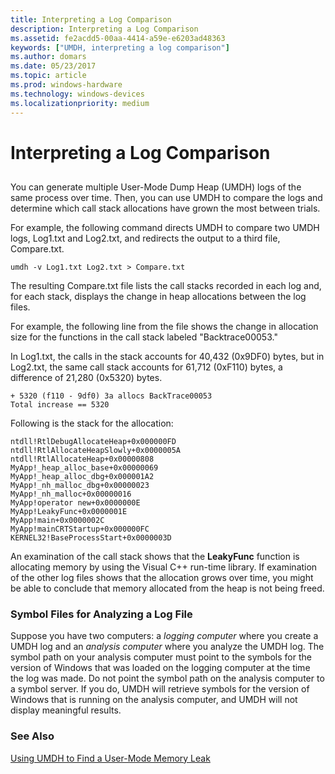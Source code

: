 ```yaml
---
title: Interpreting a Log Comparison
description: Interpreting a Log Comparison
ms.assetid: fe2acdd5-00aa-4414-a59e-e6203ad48363
keywords: ["UMDH, interpreting a log comparison"]
ms.author: domars
ms.date: 05/23/2017
ms.topic: article
ms.prod: windows-hardware
ms.technology: windows-devices
ms.localizationpriority: medium
---
```


# Interpreting a Log Comparison


## <span id="ddk_interpreting_a_log_comparison_dtools"></span><span id="DDK_INTERPRETING_A_LOG_COMPARISON_DTOOLS"></span>


You can generate multiple User-Mode Dump Heap (UMDH) logs of the same process over time. Then, you can use UMDH to compare the logs and determine which call stack allocations have grown the most between trials.

For example, the following command directs UMDH to compare two UMDH logs, Log1.txt and Log2.txt, and redirects the output to a third file, Compare.txt.

```
umdh -v Log1.txt Log2.txt > Compare.txt
```

The resulting Compare.txt file lists the call stacks recorded in each log and, for each stack, displays the change in heap allocations between the log files.

For example, the following line from the file shows the change in allocation size for the functions in the call stack labeled "Backtrace00053."

In Log1.txt, the calls in the stack accounts for 40,432 (0x9DF0) bytes, but in Log2.txt, the same call stack accounts for 61,712 (0xF110) bytes, a difference of 21,280 (0x5320) bytes.

```
+ 5320 (f110 - 9df0) 3a allocs BackTrace00053 
Total increase == 5320
```

Following is the stack for the allocation:

```
ntdll!RtlDebugAllocateHeap+0x000000FD
ntdll!RtlAllocateHeapSlowly+0x0000005A
ntdll!RtlAllocateHeap+0x00000808
MyApp!_heap_alloc_base+0x00000069
MyApp!_heap_alloc_dbg+0x000001A2
MyApp!_nh_malloc_dbg+0x00000023
MyApp!_nh_malloc+0x00000016
MyApp!operator new+0x0000000E
MyApp!LeakyFunc+0x0000001E
MyApp!main+0x0000002C
MyApp!mainCRTStartup+0x000000FC
KERNEL32!BaseProcessStart+0x0000003D
```

An examination of the call stack shows that the **LeakyFunc** function is allocating memory by using the Visual C++ run-time library. If examination of the other log files shows that the allocation grows over time, you might be able to conclude that memory allocated from the heap is not being freed.

### <span id="Symbol_Files_for_Analyzing_a_Log_File"></span><span id="symbol_files_for_analyzing_a_log_file"></span><span id="SYMBOL_FILES_FOR_ANALYZING_A_LOG_FILE"></span>Symbol Files for Analyzing a Log File

Suppose you have two computers: a *logging computer* where you create a UMDH log and an *analysis computer* where you analyze the UMDH log. The symbol path on your analysis computer must point to the symbols for the version of Windows that was loaded on the logging computer at the time the log was made. Do not point the symbol path on the analysis computer to a symbol server. If you do, UMDH will retrieve symbols for the version of Windows that is running on the analysis computer, and UMDH will not display meaningful results.

### <span id="see_also"></span><span id="SEE_ALSO"></span>See Also

[Using UMDH to Find a User-Mode Memory Leak](using-umdh-to-find-a-user-mode-memory-leak.md)

 

 






